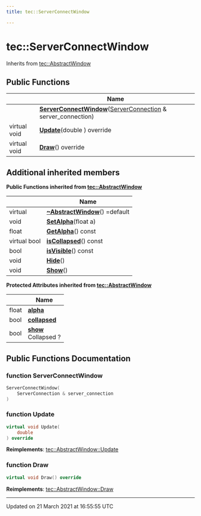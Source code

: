 ```yaml
---
title: tec::ServerConnectWindow

---
```


# tec::ServerConnectWindow



Inherits from [tec::AbstractWindow](/engine/Classes/classtec_1_1_abstract_window/)

## Public Functions

|                | Name           |
| -------------- | -------------- |
| | **[ServerConnectWindow](/engine/Classes/classtec_1_1_server_connect_window/#function-serverconnectwindow)**([ServerConnection](/engine/Classes/classtec_1_1networking_1_1_server_connection/) & server_connection) |
| virtual void | **[Update](/engine/Classes/classtec_1_1_server_connect_window/#function-update)**(double ) override |
| virtual void | **[Draw](/engine/Classes/classtec_1_1_server_connect_window/#function-draw)**() override |

## Additional inherited members

**Public Functions inherited from [tec::AbstractWindow](/engine/Classes/classtec_1_1_abstract_window/)**

|                | Name           |
| -------------- | -------------- |
| virtual | **[~AbstractWindow](/engine/Classes/classtec_1_1_abstract_window/#function-~abstractwindow)**() =default |
| void | **[SetAlpha](/engine/Classes/classtec_1_1_abstract_window/#function-setalpha)**(float a) |
| float | **[GetAlpha](/engine/Classes/classtec_1_1_abstract_window/#function-getalpha)**() const |
| virtual bool | **[isCollapsed](/engine/Classes/classtec_1_1_abstract_window/#function-iscollapsed)**() const |
| bool | **[isVisible](/engine/Classes/classtec_1_1_abstract_window/#function-isvisible)**() const |
| void | **[Hide](/engine/Classes/classtec_1_1_abstract_window/#function-hide)**() |
| void | **[Show](/engine/Classes/classtec_1_1_abstract_window/#function-show)**() |

**Protected Attributes inherited from [tec::AbstractWindow](/engine/Classes/classtec_1_1_abstract_window/)**

|                | Name           |
| -------------- | -------------- |
| float | **[alpha](/engine/Classes/classtec_1_1_abstract_window/#variable-alpha)**  |
| bool | **[collapsed](/engine/Classes/classtec_1_1_abstract_window/#variable-collapsed)**  |
| bool | **[show](/engine/Classes/classtec_1_1_abstract_window/#variable-show)** <br>Collapsed ?  |


## Public Functions Documentation

### function ServerConnectWindow

```cpp
ServerConnectWindow(
    ServerConnection & server_connection
)
```


### function Update

```cpp
virtual void Update(
    double 
) override
```


**Reimplements**: [tec::AbstractWindow::Update](/engine/Classes/classtec_1_1_abstract_window/#function-update)


### function Draw

```cpp
virtual void Draw() override
```


**Reimplements**: [tec::AbstractWindow::Draw](/engine/Classes/classtec_1_1_abstract_window/#function-draw)


-------------------------------

Updated on 21 March 2021 at 16:55:55 UTC